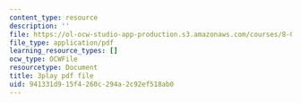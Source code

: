 ```yaml
---
content_type: resource
description: ''
file: https://ol-ocw-studio-app-production.s3.amazonaws.com/courses/8-01sc-classical-mechanics-fall-2016/941331d915f4260c294a2c92ef518ab0_bEpq3yjismU.pdf
file_type: application/pdf
learning_resource_types: []
ocw_type: OCWFile
resourcetype: Document
title: 3play pdf file
uid: 941331d9-15f4-260c-294a-2c92ef518ab0
---
```

